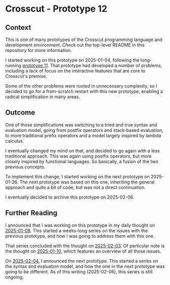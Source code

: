 # Crosscut - Prototype 12

## Context

This is one of many prototypes of the Crosscut programming language and
development environment. Check out the top-level README in this repository for
more information.

I started working on this prototype on 2025-01-04, following the long-running
[prototype 11](../11/). That prototype had developed a number of problems,
including a lack of focus on the interactive features that are core to
Crosscut's premise.

Some of the other problems were rooted in unnecessary complexity, so I decided
to go for a from-scratch restart with this new prototype, enabling a radical
simplification in many areas.

## Outcome

One of those simplifications was switching to a tried and true syntax and
evaluation model, going from postfix operators and stack-based evaluation, to
more traditional prefix operators and a model largely inspired by lambda
calculus.

I eventually changed my mind on that, and decided to go again with a less
traditional approach. This was again using postfix operators, but more closely
inspired by functional languages. So basically, a fusion of the two previous
concepts.

To implement this change, I started working on the next prototype on 2025-01-26.
The next prototype was based on this one, inheriting the general approach and
quite a bit of code, but was not a direct continuation.

I eventually decided to archive this prototype on 2025-02-06.

## Further Reading

I announced that I was working on this prototype in my daily thought on
[2025-01-08](https://www.crosscut.cc/daily/2025-01-08). This started a
weeks-long series on the issues with the previous prototype, and how I was going
to address them with this one.

That series concluded with the thought on
[2025-02-03](https://www.crosscut.cc/daily/2025-02-03). Of particular note is
the thought on [2025-01-10](https://www.crosscut.cc/daily/2025-01-10), which
features an overview of all those issues.

On [2025-02-04](https://www.crosscut.cc/daily/2025-02-04), I announced the next
prototype. This started a series on the syntax and evaluation model, and how the
one in the next prototype was going to be different. As of this writing
(2025-02-06), this series is still ongoing.
